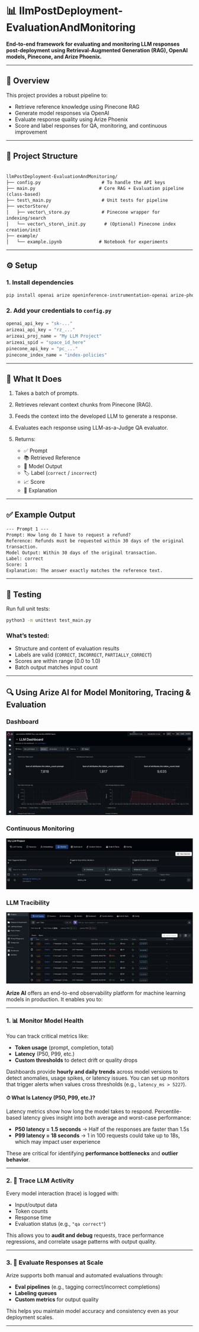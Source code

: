 # 📊 llmPostDeployment-EvaluationAndMonitoring

**End-to-end framework for evaluating and monitoring LLM responses post-deployment using Retrieval-Augmented Generation (RAG), OpenAI models, Pinecone, and Arize Phoenix.**

---

## 🚀 Overview

This project provides a robust pipeline to:
- Retrieve reference knowledge using Pinecone RAG
- Generate model responses via OpenAI
- Evaluate response quality using Arize Phoenix
- Score and label responses for QA, monitoring, and continuous improvement

---

## 📁 Project Structure

```

llmPostDeployment-EvaluationAndMonitoring/
├── config.py                       # To handle the API keys
├── main.py                        # Core RAG + Evaluation pipeline (class-based)
├── test\_main.py                   # Unit tests for pipeline
├── vectorStore/
│   ├── vector\_store.py            # Pinecone wrapper for indexing/search
│   └── vector\_store\_init.py       # (Optional) Pinecone index creation/init
├── example/
│   └── example.ipynb              # Notebook for experiments

````

---

## ⚙️ Setup

### 1. Install dependencies

```bash
pip install openai arize openinference-instrumentation-openai arize-phoenix-evals pandas arize-otel
````

### 2. Add your credentials to `config.py`

```python
openai_api_key = "sk-..."
arizeai_api_key = "rz_..."
arizeai_proj_name = "My LLM Project"
arizeai_spid = "space_id_here"
pinecone_api_key = "pc_..."
pinecone_index_name = "index-policies"
```

---

## 🧠 What It Does

1. Takes a batch of prompts.
2. Retrieves relevant context chunks from Pinecone (RAG).
3. Feeds the context into the developed LLM to generate a response.
4. Evaluates each response using LLM-as-a-Judge QA evaluator.
5. Returns:

   * ✅ Prompt
   * 📚 Retrieved Reference
   * 🤖 Model Output
   * 🏷️ Label (`correct` / `incorrect`)
   * 📈 Score 
   * 🧾 Explanation

---

## ✅ Example Output

```
--- Prompt 1 ---
Prompt: How long do I have to request a refund?
Reference: Refunds must be requested within 30 days of the original transaction.
Model Output: Within 30 days of the original transaction.
Label: correct
Score: 1
Explanation: The answer exactly matches the reference text.
```

---

## 🧪 Testing

Run full unit tests:

```bash
python3 -m unittest test_main.py
```

### What’s tested:

* Structure and content of evaluation results
* Labels are valid (`CORRECT`, `INCORRECT`, `PARTIALLY_CORRECT`)
* Scores are within range (0.0 to 1.0)
* Batch output matches input count

---




## 🔍 Using Arize AI for Model Monitoring, Tracing & Evaluation

### Dashboard
![Arize Dashboard](https://github.com/ArianFotouhi/llmPostDeployment-EvaluationAndMonitoring/blob/main/assets/ArizeAI_dashboard.png)
### Continuous Monitoring
![Arize Monitoring](https://github.com/ArianFotouhi/llmPostDeployment-EvaluationAndMonitoring/blob/main/assets/ArizeAI_monitoring.png)
### LLM Tracibility
![Arize Tracibility](https://github.com/ArianFotouhi/llmPostDeployment-EvaluationAndMonitoring/blob/main/assets/ArizeAI_tracability.png)


**Arize AI** offers an end-to-end observability platform for machine learning models in production. It enables you to:

---

### 1. 📊 Monitor Model Health

You can track critical metrics like:

- **Token usage** (prompt, completion, total)
- **Latency** (P50, P99, etc.)
- **Custom thresholds** to detect drift or quality drops

Dashboards provide **hourly and daily trends** across model versions to detect anomalies, usage spikes, or latency issues. You can set up monitors that trigger alerts when values cross thresholds (e.g., `latency_ms > 5227`).

#### ⏱ What Is Latency (P50, P99, etc.)?

Latency metrics show how long the model takes to respond. Percentile-based latency gives insight into both average and worst-case performance:

- **P50 latency = 1.5 seconds** → Half of the responses are faster than 1.5s
- **P99 latency = 18 seconds** → 1 in 100 requests could take up to 18s, which may impact user experience

These are critical for identifying **performance bottlenecks** and **outlier behavior**.

---

### 2. 🔎 Trace LLM Activity

Every model interaction (trace) is logged with:

- Input/output data
- Token counts
- Response time
- Evaluation status (e.g., `"qa correct"`)

This allows you to **audit and debug** requests, trace performance regressions, and correlate usage patterns with output quality.

---

### 3. 🧪 Evaluate Responses at Scale

Arize supports both manual and automated evaluations through:

- **Eval pipelines** (e.g., tagging correct/incorrect completions)
- **Labeling queues**
- **Custom metrics** for output quality

This helps you maintain model accuracy and consistency even as your deployment scales.

---


